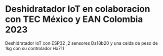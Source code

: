 # Deshidratador IoT en colaboracion con TEC México y EAN Colombia 2023
Deshidratador IoT con ESP32 ,2 sensores Ds18b20 y una celda de peso de 1kg con su controlador Hx711
